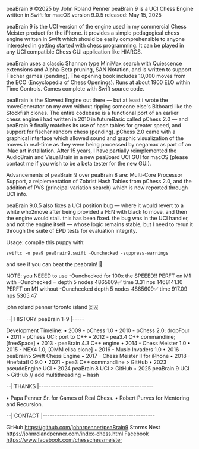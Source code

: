 peaBrain 9 ©2025 by John Roland Penner
peaBrain 9 is a UCI Chess Engine written in Swift for macOS
version 9.0.5 released: May 15, 2025

peaBrain 9 is the UCI version of the engine used in my commercial Chess Meister product for the iPhone. it provides a simple pedagogical chess engine written in Swift which should be easily comprehensible to anyone interested in getting started with chess programming. It can be played in any UCI compatible Chess GUI application like HIARCS. 

peaBrain uses a classic Shannon type MiniMax search with Quiescence extensions and Alpha-Beta pruning, SAN Notation, and is written to support Fischer games (pending), The opening book includes 10,000 moves from the ECO (Encyclopedia of Chess Openings). Runs at about 1900 ELO within Time Controls. Comes complete with Swift source code. 

peaBrain is the Slowest Engine out there — but at least i wrote the moveGenerator on my own without ripping someone else's Bitboard like the Stockfish clones. The entire codebase is a functional port of an earlier chess engine i had written in 2010 in futureBasic called pChess 2.0 — and peaBrain 9 finally matches its use of hash tables for greater speed, and support for fischer random chess (pending). pChess 2.0 came with a graphical interface which allowed sound and graphic visualization of the moves in real-time as they were being processed by negamax as part of an iMac art installation. After 15 years, I have partially reimplemented the AudioBrain and VisualBrain in a new peaBoard UCI GUI for macOS (please contact me if you wish to be a beta tester for the new GUI). 

Advancements of peaBrain 9 over peaBrain 8 are: Multi-Core Processor Support, a reiplementation of Zobrist Hash Tables from pChess 2.0, and the addition of PVS (principal variation search) which is now reported through UCI info. 

peaBrain 9.0.5 also fixes a UCI position bug — where it would revert to a white who2move after being provided a FEN with black to move, and then the engine would stall. this has been fixed. the bug was in the UCI handler, and not the engine itself — whose logic remains stable, but I need to rerun it through the suite of EPD tests for evaluation integrity. 


Usage: compile this puppy with: 

	swiftc -o pea9 peaBrain9.swift -Ounchecked -suppress-warnings 

and see if you can beat the peabrain! 🤩 

NOTE: you NEEED to use -Ounchecked for 100x the SPEEED!! 
	PERFT on M1 with -Ounchecked = depth 5 nodes 4865609✅ time 3.31 nps 1468141.10
	PERFT on M1 without -Ounchecked depth 5 nodes 4865609✅ time 917.09 nps 5305.47


john roland penner
toronto island 🇨🇦 


--| HISTORY peaBrain 1-9 |-----

Development Timeline: 
• 2009 - pChess 1.0 
• 2010 - pChess 2.0; dropFour 
• 2011 - pChess UCI; port to C++ 
• 2012 - pea3.4 C++ commandline; [freeSpace] 
• 2013 - peaBrain 4.3 C++ engine 
• 2014 - Chess Meister 1.0 
• 2015 - NEX4 1.0; [OMM elisa clone] 
• 2016 - Music Invaders 1.0 
• 2016 - peaBrain5 Swift Chess Engine 
• 2017 - Chess Meister II for iPhone 
• 2018 - Hnefatafl 0.9.0 
• 2021 - pea3 C++ commandline > GitHub 
• 2023 pseudoEngine UCI 
• 2024 peaBrain 8 UCI > GitHub
• 2025 peaBrain 9 UCI > GitHub  // add multithreading + hash


--| THANKS |------------------------------------------------

• Papa Penner Sr. for Games of Real Chess.
• Robert Purves for Mentoring and Recursion.


--| CONTACT |-----------------------------------------------

GitHub https://github.com/johnrpenner/peaBrain9
Storms Nest https://johnrolandpenner.com/index-chess.html
Facebook https://www.facebook.com/chesschessmeister
